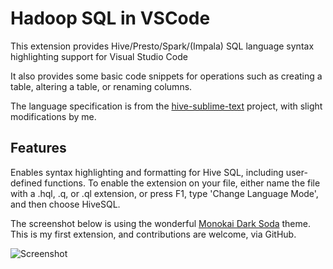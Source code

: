 # Hadoop SQL in VSCode

This extension provides Hive/Presto/Spark/(Impala) SQL language syntax highlighting support for Visual Studio Code

It also provides some basic code snippets for operations such as creating a table, altering a table, or renaming columns.

The language specification is from the [hive-sublime-text](https://github.com/glinmac/hive-sublime-text) project, with slight modifications by me.

## Features

Enables syntax highlighting and formatting for Hive SQL, including user-defined functions. To enable the extension on your file, either name the file with a .hql, .q, or .ql extension, or press F1, type 'Change Language Mode', and then choose HiveSQL.

The screenshot below is using the wonderful [Monokai Dark Soda](https://marketplace.visualstudio.com/items?itemName=AdamCaviness.theme-monokai-dark-soda) theme. This is my first extension, and contributions are welcome, via GitHub.

![Screenshot](./extras/screenshot.png)
